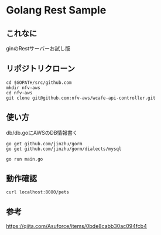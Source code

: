 # Golang Rest Sample

## これなに

ginのRestサーバーお試し版

## リポジトリクローン

```
cd $GOPATH/src/github.com
mkdir nfv-aws
cd nfv-aws
git clone git@github.com:nfv-aws/wcafe-api-controller.git
```

## 使い方

db/db.goにAWSのDB情報書く

```
go get github.com/jinzhu/gorm
go get github.com/jinzhu/gorm/dialects/mysql
```

```
go run main.go
```

## 動作確認

```
curl localhost:8080/pets
```

## 参考

https://qiita.com/Asuforce/items/0bde8cabb30ac094fcb4